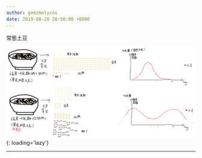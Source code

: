 ```yaml
---
author: geezmolycos
date: 2019-08-20 20:50:00 +0800
---
```

常態土豆

![](/images/qq-zone/2019-08-20-potato.png){: loading='lazy'}

---
